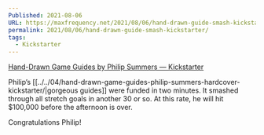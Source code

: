 ```yaml
---
Published: 2021-08-06
URL: https://maxfrequency.net/2021/08/06/hand-drawn-guide-smash-kickstarter/
permalink: 2021/08/06/hand-drawn-guide-smash-kickstarter/
tags:
  - Kickstarter
---
```

[Hand-Drawn Game Guides by Philip Summers — Kickstarter](https://www.kickstarter.com/projects/handdrawngameguides/hand-drawn-game-guides)

Philip’s [[../../04/hand-drawn-game-guides-philip-summers-hardcover-kickstarter/|gorgeous guides]] were funded in two minutes. It smashed through all stretch goals in another 30 or so. At this rate, he will hit $100,000 before the afternoon is over.

Congratulations Philip!
